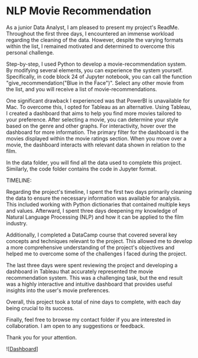 # NLP Movie Recommendation


As a junior Data Analyst, I am pleased to present my project's ReadMe. Throughout the first three days, I encountered an immense workload regarding the cleaning of the data. However, despite the varying formats within the list, I remained motivated and determined to overcome this personal challenge.

Step-by-step, I used Python to develop a movie-recommendation system. By modifying several elements, you can experience the system yourself. Specifically, in code block 24 of Jupyter notebook, you can call the function "give_recommendation("Blue in the Face")". Select any other movie from the list, and you will receive a list of movie-recommendations.

One significant drawback I experienced was that PowerBI is unavailable for Mac. To overcome this, I opted for Tableau as an alternative. Using Tableau, I created a dashboard that aims to help you find more movies tailored to your preference. After selecting a movie, you can determine your style based on the genre and other graphs. For interactivity, hover over the dashboard for more information. The primary filter for the dashboard is the movies displayed within the movie ratings section. When you move over a movie, the dashboard interacts with relevant data shown in relation to the film.

In the data folder, you will find all the data used to complete this project. Similarly, the code folder contains the code in Jupyter format.

TIMELINE:

Regarding the project's timeline, I spent the first two days primarily cleaning the data to ensure the necessary information was available for analysis. This included working with Python dictionaries that contained multiple keys and values. Afterward, I spent three days deepening my knowledge of Natural Language Processing (NLP) and how it can be applied to the film industry.

Additionally, I completed a DataCamp course that covered several key concepts and techniques relevant to the project. This allowed me to develop a more comprehensive understanding of the project's objectives and helped me to overcome some of the challenges I faced during the project.

The last three days were spent reviewing the project and developing a dashboard in Tableau that accurately represented the movie recommendation system. This was a challenging task, but the end result was a highly interactive and intuitive dashboard that provides useful insights into the user's movie preferences.

Overall, this project took a total of nine days to complete, with each day being crucial to its success.

Finally, feel free to browse my contact folder if you are interested in collaboration. I am open to any suggestions or feedback.

Thank you for your attention.

![[Dashboard](https://public.tableau.com/views/Movie_Recommandation/Dashboard1?:language=en-US&publish=yes&:display_count=n&:origin=viz_share_link)]



